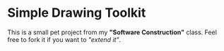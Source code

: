 # Simple Drawing Toolkit

This is a small pet project from my __"Software Construction"__ class.
Feel free to fork it if you want to _"extend it"_.
